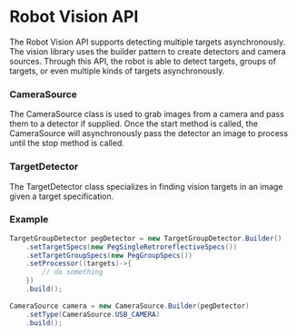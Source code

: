 # Robot Vision API
The Robot Vision API supports detecting multiple targets asynchronously. The vision library uses the builder pattern to create detectors and camera sources. Through this API, the robot is able to detect targets, groups of targets, or even multiple kinds of targets asynchronously. 

### CameraSource
The CameraSource class is used to grab images from a camera and pass them to a detector if supplied. Once the start method is called, the CameraSource will asynchronously pass the detector an image to process until the stop method is called. 

### TargetDetector
The TargetDetector class specializes in finding vision targets in an image given a target specification. 

### Example
```Java
TargetGroupDetector pegDetector = new TargetGroupDetector.Builder()
	.setTargetSpecs(new PegSingleRetroreflectiveSpecs())
	.setTargetGroupSpecs(new PegGroupSpecs())
    .setProcessor((targets)->{
        // do something
    })
	.build();
    
CameraSource camera = new CameraSource.Builder(pegDetector)
    .setType(CameraSource.USB_CAMERA)
    .build();
```
    
    
